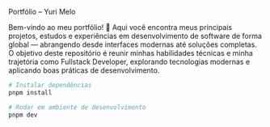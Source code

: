 Portfólio – Yuri Melo

Bem-vindo ao meu portfólio! 🚀
Aqui você encontra meus principais projetos, estudos e experiências em desenvolvimento de software de forma global — abrangendo desde interfaces modernas até soluções completas.
O objetivo deste repositório é reunir minhas habilidades técnicas e minha trajetória como Fullstack Developer, explorando tecnologias modernas e aplicando boas práticas de desenvolvimento.

```bash
# Instalar dependências
pnpm install

# Rodar em ambiente de desenvolvimento
pnpm dev

```


